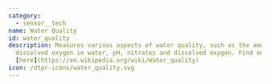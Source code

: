 ```yaml
---
category: 
  - sensor__tech
name: Water Quality
id: water_quality
description: Measures various aspects of water quality, such as the amount of
  dissolved oxygen in water, pH, nitrates and dissolved oxygen. Find out more
  [here](https://en.wikipedia.org/wiki/Water_quality)
icon: /dtpr-icons/water_quality.svg
---
```

